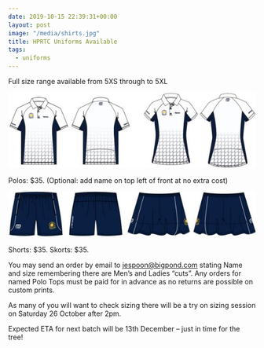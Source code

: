 ```yaml
---
date: 2019-10-15 22:39:31+00:00
layout: post
image: "/media/shirts.jpg"
title: HPRTC Uniforms Available
tags:
  - uniforms
---
```


Full size range available from 5XS through to 5XL

![](/media/shirts.jpg)

Polos: $35. (Optional: add name on top left of front at no extra cost)

![](/media/shorts.jpg)

Shorts: $35. Skorts: $35.

You may send an order by email to jespoon@bigpond.com stating Name and size remembering there are Men’s and Ladies “cuts”. Any orders for named Polo Tops must be paid for in advance as no returns are possible on custom prints.

As many of you will want to check sizing there will be a try on sizing session on Saturday 26 October after 2pm.

Expected ETA for next batch will be 13th December – just in time for the tree!
